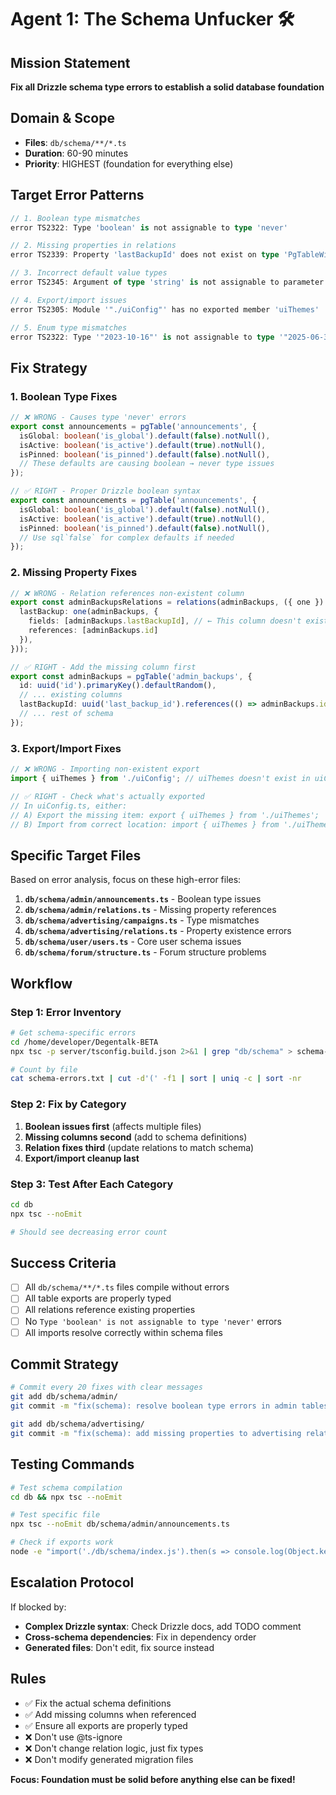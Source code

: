 # Agent 1: The Schema Unfucker 🛠️

## Mission Statement
**Fix all Drizzle schema type errors to establish a solid database foundation**

## Domain & Scope
- **Files**: `db/schema/**/*.ts`
- **Duration**: 60-90 minutes
- **Priority**: HIGHEST (foundation for everything else)

## Target Error Patterns
```typescript
// 1. Boolean type mismatches
error TS2322: Type 'boolean' is not assignable to type 'never'

// 2. Missing properties in relations
error TS2339: Property 'lastBackupId' does not exist on type 'PgTableWithColumns<...>'

// 3. Incorrect default value types
error TS2345: Argument of type 'string' is not assignable to parameter of type 'SQL<unknown>'

// 4. Export/import issues
error TS2305: Module '"./uiConfig"' has no exported member 'uiThemes'

// 5. Enum type mismatches
error TS2322: Type '"2023-10-16"' is not assignable to type '"2025-06-30.basil"'
```

## Fix Strategy

### 1. Boolean Type Fixes
```typescript
// ❌ WRONG - Causes type 'never' errors
export const announcements = pgTable('announcements', {
  isGlobal: boolean('is_global').default(false).notNull(),
  isActive: boolean('is_active').default(true).notNull(),
  isPinned: boolean('is_pinned').default(false).notNull(),
  // These defaults are causing boolean → never type issues
});

// ✅ RIGHT - Proper Drizzle boolean syntax
export const announcements = pgTable('announcements', {
  isGlobal: boolean('is_global').default(false).notNull(),
  isActive: boolean('is_active').default(true).notNull(), 
  isPinned: boolean('is_pinned').default(false).notNull(),
  // Use sql`false` for complex defaults if needed
});
```

### 2. Missing Property Fixes
```typescript
// ❌ WRONG - Relation references non-existent column
export const adminBackupsRelations = relations(adminBackups, ({ one }) => ({
  lastBackup: one(adminBackups, { 
    fields: [adminBackups.lastBackupId], // ← This column doesn't exist!
    references: [adminBackups.id] 
  }),
}));

// ✅ RIGHT - Add the missing column first
export const adminBackups = pgTable('admin_backups', {
  id: uuid('id').primaryKey().defaultRandom(),
  // ... existing columns
  lastBackupId: uuid('last_backup_id').references(() => adminBackups.id), // Add this!
  // ... rest of schema
});
```

### 3. Export/Import Fixes
```typescript
// ❌ WRONG - Importing non-existent export
import { uiThemes } from './uiConfig'; // uiThemes doesn't exist in uiConfig

// ✅ RIGHT - Check what's actually exported
// In uiConfig.ts, either:
// A) Export the missing item: export { uiThemes } from './uiThemes';
// B) Import from correct location: import { uiThemes } from './uiThemes';
```

## Specific Target Files
Based on error analysis, focus on these high-error files:

1. **`db/schema/admin/announcements.ts`** - Boolean type issues
2. **`db/schema/admin/relations.ts`** - Missing property references
3. **`db/schema/advertising/campaigns.ts`** - Type mismatches
4. **`db/schema/advertising/relations.ts`** - Property existence errors
5. **`db/schema/user/users.ts`** - Core user schema issues
6. **`db/schema/forum/structure.ts`** - Forum structure problems

## Workflow

### Step 1: Error Inventory
```bash
# Get schema-specific errors
cd /home/developer/Degentalk-BETA
npx tsc -p server/tsconfig.build.json 2>&1 | grep "db/schema" > schema-errors.txt

# Count by file
cat schema-errors.txt | cut -d'(' -f1 | sort | uniq -c | sort -nr
```

### Step 2: Fix by Category
1. **Boolean issues first** (affects multiple files)
2. **Missing columns second** (add to schema definitions)
3. **Relation fixes third** (update relations to match schema)
4. **Export/import cleanup last**

### Step 3: Test After Each Category
```bash
cd db
npx tsc --noEmit

# Should see decreasing error count
```

## Success Criteria
- [ ] All `db/schema/**/*.ts` files compile without errors
- [ ] All table exports are properly typed
- [ ] All relations reference existing properties
- [ ] No `Type 'boolean' is not assignable to type 'never'` errors
- [ ] All imports resolve correctly within schema files

## Commit Strategy
```bash
# Commit every 20 fixes with clear messages
git add db/schema/admin/
git commit -m "fix(schema): resolve boolean type errors in admin tables"

git add db/schema/advertising/
git commit -m "fix(schema): add missing properties to advertising relations"
```

## Testing Commands
```bash
# Test schema compilation
cd db && npx tsc --noEmit

# Test specific file
npx tsc --noEmit db/schema/admin/announcements.ts

# Check if exports work
node -e "import('./db/schema/index.js').then(s => console.log(Object.keys(s)))"
```

## Escalation Protocol
If blocked by:
- **Complex Drizzle syntax**: Check Drizzle docs, add TODO comment
- **Cross-schema dependencies**: Fix in dependency order
- **Generated files**: Don't edit, fix source instead

## Rules
- ✅ Fix the actual schema definitions
- ✅ Add missing columns when referenced
- ✅ Ensure all exports are properly typed
- ❌ Don't use @ts-ignore
- ❌ Don't change relation logic, just fix types
- ❌ Don't modify generated migration files

**Focus: Foundation must be solid before anything else can be fixed!**